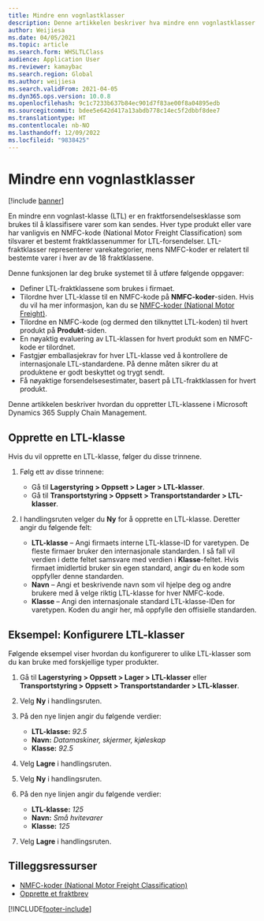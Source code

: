 ```yaml
---
title: Mindre enn vognlastklasser
description: Denne artikkelen beskriver hva mindre enn vognlastklasser (LTL) er, og beskriver hvordan du konfigurerer dem i Microsoft Dynamics 365 Supply Chain Management.
author: Weijiesa
ms.date: 04/05/2021
ms.topic: article
ms.search.form: WHSLTLClass
audience: Application User
ms.reviewer: kamaybac
ms.search.region: Global
ms.author: weijiesa
ms.search.validFrom: 2021-04-05
ms.dyn365.ops.version: 10.0.8
ms.openlocfilehash: 9c1c7233b637b84ec901d7f83ae00f8a04895edb
ms.sourcegitcommit: bdee5e642d417a13abdb778c14ec5f2dbbf8dee7
ms.translationtype: HT
ms.contentlocale: nb-NO
ms.lasthandoff: 12/09/2022
ms.locfileid: "9838425"
---
```

# <a name="less-than-truckload-ltl-classes"></a>Mindre enn vognlastklasser

[!include [banner](../includes/banner.md)]

En mindre enn vognlast-klasse (LTL) er en fraktforsendelsesklasse som brukes til å klassifisere varer som kan sendes. Hver type produkt eller vare har vanligvis en NMFC-kode (National Motor Freight Classification) som tilsvarer et bestemt fraktklassenummer for LTL-forsendelser. LTL-fraktklasser representerer varekategorier, mens NMFC-koder er relatert til bestemte varer i hver av de 18 fraktklassene.

Denne funksjonen lar deg bruke systemet til å utføre følgende oppgaver:

- Definer LTL-fraktklassene som brukes i firmaet.
- Tilordne hver LTL-klasse til en NMFC-kode på **NMFC-koder**-siden. Hvis du vil ha mer informasjon, kan du se [NMFC-koder (National Motor Freight)](nmfc-codes.md).
- Tilordne en NMFC-kode (og dermed den tilknyttet LTL-koden) til hvert produkt på **Produkt**-siden.
- En nøyaktig evaluering av LTL-klassen for hvert produkt som en NMFC-kode er tilordnet.
- Fastgjør emballasjekrav for hver LTL-klasse ved å kontrollere de internasjonale LTL-standardene. På denne måten sikrer du at produktene er godt beskyttet og trygt sendt.
- Få nøyaktige forsendelsesestimater, basert på LTL-fraktklassen for hvert produkt.

Denne artikkelen beskriver hvordan du oppretter LTL-klassene i Microsoft Dynamics 365 Supply Chain Management.

## <a name="create-an-ltl-class"></a>Opprette en LTL-klasse

Hvis du vil opprette en LTL-klasse, følger du disse trinnene.

1. Følg ett av disse trinnene:

    - Gå til **Lagerstyring \> Oppsett \> Lager \> LTL-klasser**.
    - Gå til **Transportstyring \> Oppsett \> Transportstandarder \> LTL-klasser**.

2. I handlingsruten velger du **Ny** for å opprette en LTL-klasse. Deretter angir du følgende felt:

    - **LTL-klasse** – Angi firmaets interne LTL-klasse-ID for varetypen. De fleste firmaer bruker den internasjonale standarden. I så fall vil verdien i dette feltet samsvare med verdien i **Klasse**-feltet. Hvis firmaet imidlertid bruker sin egen standard, angir du en kode som oppfyller denne standarden.
    - **Navn** – Angi et beskrivende navn som vil hjelpe deg og andre brukere med å velge riktig LTL-klasse for hver NMFC-kode.
    - **Klasse** – Angi den internasjonale standard LTL-klasse-IDen for varetypen. Koden du angir her, må oppfylle den offisielle standarden.

## <a name="example-set-up-ltl-classes"></a>Eksempel: Konfigurere LTL-klasser

Følgende eksempel viser hvordan du konfigurerer to ulike LTL-klasser som du kan bruke med forskjellige typer produkter.

1. Gå til **Lagerstyring \> Oppsett \> Lager \> LTL-klasser** eller **Transportstyring \> Oppsett \> Transportstandarder \> LTL-klasser**.
1. Velg **Ny** i handlingsruten.
1. På den nye linjen angir du følgende verdier:

    - **LTL-klasse:** *92.5*
    - **Navn:** *Datamaskiner, skjermer, kjøleskap*
    - **Klasse:** *92.5*

1. Velg **Lagre** i handlingsruten.
1. Velg **Ny** i handlingsruten.
1. På den nye linjen angir du følgende verdier:

    - **LTL-klasse:** *125*
    - **Navn:** *Små hvitevarer*
    - **Klasse:** *125*

1. Velg **Lagre** i handlingsruten.

## <a name="additional-resources"></a>Tilleggsressurser

- [NMFC-koder (National Motor Freight Classification)](nmfc-codes.md)
- [Opprette et fraktbrev](create-bill-of-lading.md)

[!INCLUDE[footer-include](../../includes/footer-banner.md)]
